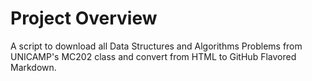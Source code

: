 # Project Overview
A script to download all Data Structures and Algorithms Problems from UNICAMP's MC202 class and convert from HTML to GitHub Flavored Markdown.